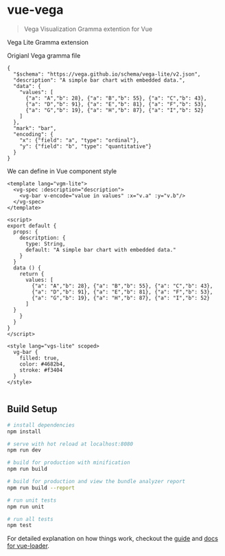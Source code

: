 # vue-vega

> Vega Visualization Gramma extention for Vue

Vega Lite Gramma extension

Origianl Vega gramma file

```
{
  "$schema": "https://vega.github.io/schema/vega-lite/v2.json",
  "description": "A simple bar chart with embedded data.",
  "data": {
    "values": [
      {"a": "A","b": 28}, {"a": "B","b": 55}, {"a": "C","b": 43},
      {"a": "D","b": 91}, {"a": "E","b": 81}, {"a": "F","b": 53},
      {"a": "G","b": 19}, {"a": "H","b": 87}, {"a": "I","b": 52}
    ]
  },
  "mark": "bar",
  "encoding": {
    "x": {"field": "a", "type": "ordinal"},
    "y": {"field": "b", "type": "quantitative"}
  }
}
```

We can define in Vue component style 

```
<template lang="vgm-lite">
  <vg-spec :description="description">
    <vg-bar v-encode="value in values" :x="v.a" :y="v.b"/>
  </vg-spec>
</template>

<script>
export default { 
  props: {
    descritption: {
      type: String,
      default: "A simple bar chart with embedded data."
    }
  }
  data () {
    return {
      values: [
        {"a": "A","b": 28}, {"a": "B","b": 55}, {"a": "C","b": 43},
        {"a": "D","b": 91}, {"a": "E","b": 81}, {"a": "F","b": 53},
        {"a": "G","b": 19}, {"a": "H","b": 87}, {"a": "I","b": 52}
      ]
  }
    }
  }
}
</script>

<style lang="vgs-lite" scoped>
  vg-bar {
    filled: true,
    color: #4682b4,
    stroke: #f3404 
  }
</style>


```


## Build Setup

``` bash
# install dependencies
npm install

# serve with hot reload at localhost:8080
npm run dev

# build for production with minification
npm run build

# build for production and view the bundle analyzer report
npm run build --report

# run unit tests
npm run unit

# run all tests
npm test
```

For detailed explanation on how things work, checkout the [guide](http://vuejs-templates.github.io/webpack/) and [docs for vue-loader](http://vuejs.github.io/vue-loader).
